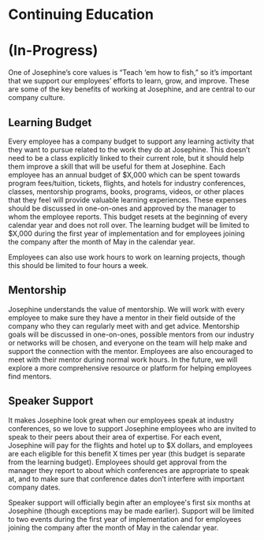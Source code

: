 # Continuing Education
# (In-Progress)

One of Josephine’s core values is “Teach ‘em how to fish,” so it’s important that we support our employees’ efforts to learn, grow, and improve. These are some of the key benefits of working at Josephine, and are central to our company culture.

## Learning Budget

Every employee has a company budget to support any learning activity that they want to pursue related to the work they do at Josephine. This doesn’t need to be a class explicitly linked to their current role, but it should help them improve a skill that will be useful for them at Josephine. Each employee has an annual budget of $X,000 which can be spent towards program fees/tuition, tickets, flights, and hotels for industry conferences, classes, mentorship programs, books, programs, videos, or other places that they feel will provide valuable learning experiences. These expenses should be discussed in one-on-ones and approved by the manager to whom the employee reports. This budget resets at the beginning of every calendar year and does not roll over.  The learning budget will be limited to $X,000 during the first year of implementation and for employees joining the company after the month of May in the calendar year.

Employees can also use work hours to work on learning projects, though this should be limited to four hours a week.

## Mentorship

Josephine understands the value of mentorship.  We will work with every employee to make sure they have a mentor in their field outside of the company who they can regularly meet with and get advice. Mentorship goals will be discussed in one-on-ones, possible mentors from our industry or networks will be chosen, and everyone on the team will help make and support the connection with the mentor. Employees are also encouraged to meet with their mentor during normal work hours. In the future, we will explore a more comprehensive resource or platform for helping employees find mentors.

## Speaker Support

It makes Josephine look great when our employees speak at industry conferences, so we love to support Josephine employees who are invited to speak to their peers about their area of expertise. For each event, Josephine will pay for the flights and hotel up to $X dollars, and employees are each eligible for this benefit X times per year (this budget is separate from the learning budget). Employees should get approval from the manager they report to about which conferences are appropriate to speak at, and to make sure that conference dates don’t interfere with important company dates.

Speaker support will officially begin after an employee's first six months at Josephine (though exceptions may be made earlier). Support will be limited to two events during the first year of implementation and for employees joining the company after the month of May in the calendar year.
